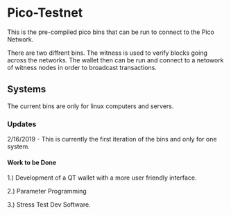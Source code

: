 # Pico-Testnet

This is the pre-compiled pico bins that can be run to connect to the Pico Network.

There are two diffrent bins. The witness is used to verify blocks going across the networks. The wallet then can be run and connect to a netowork of witness nodes in order to broadcast transactions. 

## Systems

The current bins are only for linux computers and servers.

### Updates

2/16/2019 - This is currently the first iteration of the bins and only for one system.

#### Work to be Done

1.) Development of a QT wallet with a more user friendly interface.

2.) Parameter Programming 

3.) Stress Test Dev Software.
